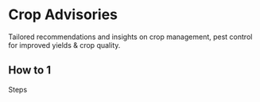 # Crop Advisories

Tailored recommendations and insights on crop management, pest control for improved yields & crop quality.

## How to 1

Steps

